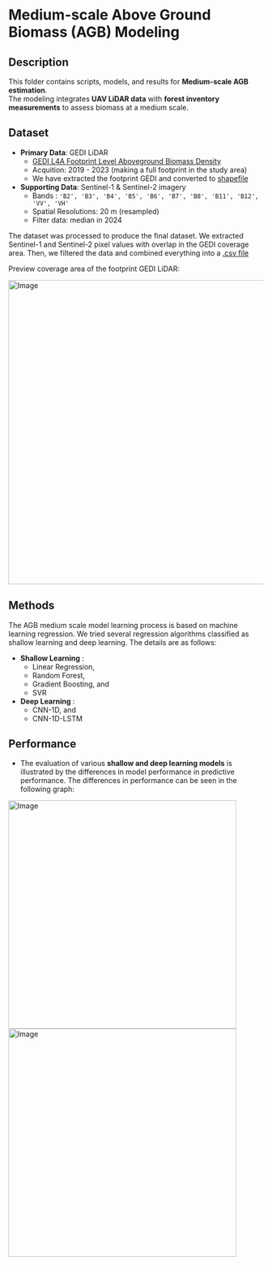 # Medium-scale Above Ground Biomass (AGB) Modeling  

## Description  
This folder contains scripts, models, and results for **Medium-scale AGB estimation**.  
The modeling integrates **UAV LiDAR data** with **forest inventory measurements** to assess biomass at a medium scale.  

## Dataset  
- **Primary Data**: GEDI LiDAR
  - [GEDI L4A Footprint Level Aboveground Biomass Density](https://www.earthdata.nasa.gov/data/catalog/ornl-cloud-gedi-l4a-agb-density-v2-1-2056-2.1)
  - Acquition: 2019 - 2023 (making a full footprint in the study area)
  - We have extracted the footprint GEDI and converted to [shapefile](https://drive.google.com/file/d/1BLQw0BsSjW1_b_8v6tKQBp8gpEAhVNoa/view?usp=drive_link)
- **Supporting Data**: Sentinel-1 & Sentinel-2 imagery
  - Bands : `'B2', 'B3', 'B4', 'B5', 'B6', 'B7', 'B8', 'B11', 'B12', 'VV', 'VH'`
  - Spatial Resolutions: 20 m (resampled)
  - Filter data: median in 2024

The dataset was processed to produce the final dataset. We extracted Sentinel-1 and Sentinel-2 pixel values with overlap in the GEDI coverage area. Then, we filtered the data and combined everything into a [.csv file](https://drive.google.com/file/d/1540Cgf7UT0HkAtD7fqEGvy2O0HcgkjeI/view?usp=drive_link)

Preview coverage area of the footprint GEDI LiDAR:

<img width="600" height="600" alt="Image" src="https://github.com/user-attachments/assets/4a75f224-4982-4f6b-8913-1a684f037051" />

## Methods  
The AGB medium scale model learning process is based on machine learning regression. We tried several regression algorithms classified as shallow learning and deep learning. The details are as follows:
- **Shallow Learning** :
  - Linear Regression,
  - Random Forest,
  - Gradient Boosting, and
  - SVR
- **Deep Learning** :
  - CNN-1D, and
  - CNN-1D-LSTM

## Performance 
- The evaluation of various **shallow and deep learning models** is illustrated by the differences in model performance in predictive performance. The differences in performance can be seen in the following graph:

<img width="450" height="450" alt="Image" src="https://github.com/user-attachments/assets/0289091e-abe4-4337-af53-c89b2b6eb06d" /> <img width="450" height="450" alt="Image" src="https://github.com/user-attachments/assets/ee4a9a7c-115a-4c31-bc0d-69e136e2c908" />

